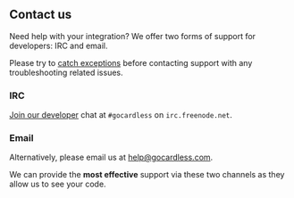 ## Contact us

Need help with your integration? We offer two forms of support for developers: IRC and email.

Please try to [catch exceptions](#exception-handling) before contacting support with any troubleshooting related issues.

### IRC
[Join our developer](http://webchat.freenode.net/?channels=gocardless&uio=OT10cnVlJjExPTIzNiYxMj10cnVl51) chat at `#gocardless` on `irc.freenode.net`.

### Email
Alternatively, please email us at [help@gocardless.com](mailto:help@gocardless.com).

We can provide the **most effective** support via these two channels as they allow us to see your code.
